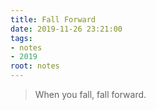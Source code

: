 ```yaml
---
title: Fall Forward
date: 2019-11-26 23:21:00
tags:
- notes
- 2019
root: notes
---
```

>   When you fall, fall forward.